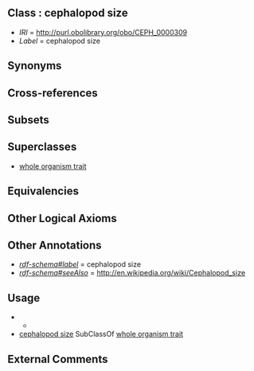 
## Class : cephalopod size

 * *IRI* = http://purl.obolibrary.org/obo/CEPH_0000309
 * *Label* = cephalopod size

## Synonyms


## Cross-references


## Subsets


## Superclasses

 * [whole organism trait](../../CEPH/65/CEPH_0001065.md)

## Equivalencies


## Other Logical Axioms


## Other Annotations

 * *[rdf-schema#label](../../el/rdf-schema#label.md)* = cephalopod size
 * *[rdf-schema#seeAlso](../../so/rdf-schema#seeAlso.md)* = http://en.wikipedia.org/wiki/Cephalopod_size

## Usage

 * -
 * [cephalopod size](../../CEPH/09/CEPH_0000309.md) SubClassOf [whole organism trait](../../CEPH/65/CEPH_0001065.md)

## External Comments


